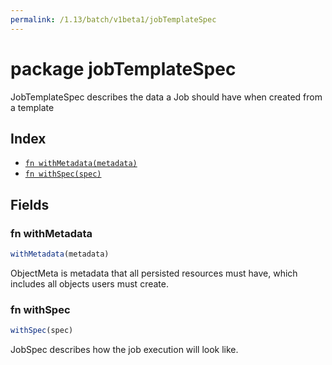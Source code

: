 ```yaml
---
permalink: /1.13/batch/v1beta1/jobTemplateSpec
---
```


# package jobTemplateSpec

JobTemplateSpec describes the data a Job should have when created from a template

## Index

* [`fn withMetadata(metadata)`](#fn-withmetadata)
* [`fn withSpec(spec)`](#fn-withspec)

## Fields

### fn withMetadata

```ts
withMetadata(metadata)
```

ObjectMeta is metadata that all persisted resources must have, which includes all objects users must create.

### fn withSpec

```ts
withSpec(spec)
```

JobSpec describes how the job execution will look like.
